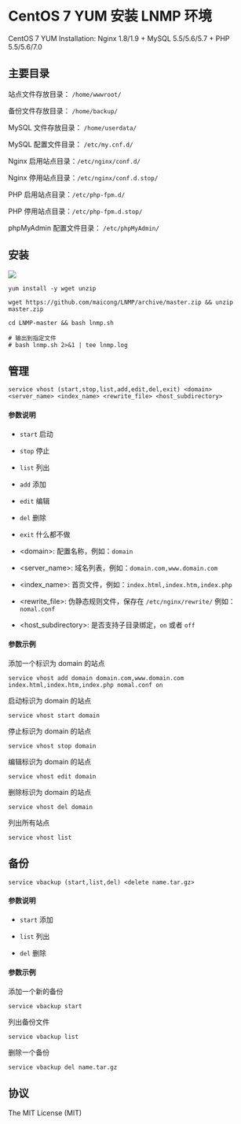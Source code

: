 CentOS 7 YUM 安装 LNMP 环境
=======

CentOS 7 YUM Installation: Nginx 1.8/1.9 + MySQL 5.5/5.6/5.7 + PHP 5.5/5.6/7.0

## 主要目录

站点文件存放目录： `/home/wwwroot/`

备份文件存放目录： `/home/backup/`

MySQL 文件存放目录： `/home/userdata/`

MySQL 配置文件目录： `/etc/my.cnf.d/`

Nginx 启用站点目录：`/etc/nginx/conf.d/`

Nginx 停用站点目录：`/etc/nginx/conf.d.stop/`

PHP 启用站点目录：`/etc/php-fpm.d/`

PHP 停用站点目录：`/etc/php-fpm.d.stop/`

phpMyAdmin 配置文件目录： `/etc/phpMyAdmin/`

## 安装

![](http://ww4.sinaimg.cn/large/67f51f75gw1ewbbw5zog8j20gt0f0tbn.jpg)

```
yum install -y wget unzip

wget https://github.com/maicong/LNMP/archive/master.zip && unzip master.zip

cd LNMP-master && bash lnmp.sh

# 输出到指定文件
# bash lnmp.sh 2>&1 | tee lnmp.log
```

## 管理

```
service vhost (start,stop,list,add,edit,del,exit) <domain> <server_name> <index_name> <rewrite_file> <host_subdirectory>
```

#### 参数说明

 - `start` 启动

 - `stop` 停止

 - `list` 列出

 - `add` 添加

 - `edit` 编辑

 - `del` 删除

 - `exit` 什么都不做

 - &lt;domain&gt;: 配置名称，例如：`domain`

 - &lt;server_name&gt;: 域名列表，例如：`domain.com,www.domain.com`

 - &lt;index_name&gt;: 首页文件，例如：`index.html,index.htm,index.php`

 - &lt;rewrite_file&gt;: 伪静态规则文件，保存在 `/etc/nginx/rewrite/` 例如：`nomal.conf`

 - &lt;host_subdirectory&gt;: 是否支持子目录绑定，`on` 或者 `off`

#### 参数示例

添加一个标识为 domain 的站点

```
service vhost add domain domain.com,www.domain.com index.html,index.htm,index.php nomal.conf on
```

启动标识为 domain 的站点

```
service vhost start domain
```

停止标识为 domain 的站点

```
service vhost stop domain
```

编辑标识为 domain 的站点

```
service vhost edit domain
```

删除标识为 domain 的站点

```
service vhost del domain
```

列出所有站点

```
service vhost list
```

## 备份

```
service vbackup (start,list,del) <delete name.tar.gz>
```

#### 参数说明

 - `start` 添加

 - `list` 列出

 - `del` 删除

#### 参数示例

添加一个新的备份
    
```
service vbackup start

```

列出备份文件
    
```
service vbackup list

```

删除一个备份
    
```
service vbackup del name.tar.gz

```

## 协议

The MIT License (MIT)
